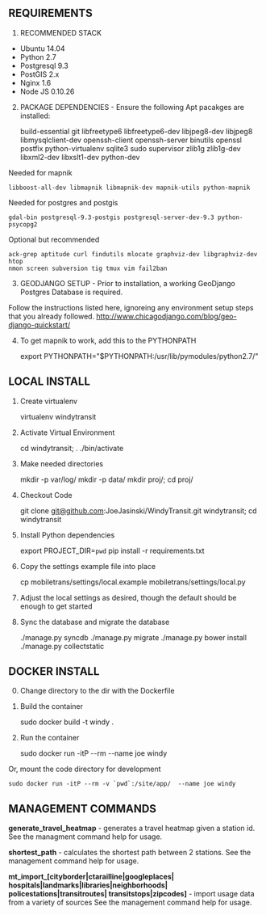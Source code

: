 REQUIREMENTS
-------
1) RECOMMENDED STACK 

 - Ubuntu 14.04
 - Python 2.7
 - Postgresql 9.3 
 - PostGIS 2.x
 - Nginx 1.6
 - Node JS 0.10.26


2) PACKAGE DEPENDENCIES - Ensure the following Apt pacakges are installed:

    build-essential git libfreetype6 libfreetype6-dev libjpeg8-dev libjpeg8 
    libmysqlclient-dev openssh-client openssh-server binutils
    openssl postfix python-virtualenv sqlite3 sudo supervisor zlib1g
    zlib1g-dev libxml2-dev libxslt1-dev python-dev 
    
Needed for mapnik

    libboost-all-dev libmapnik libmapnik-dev mapnik-utils python-mapnik
    
Needed for postgres and postgis

    gdal-bin postgresql-9.3-postgis postgresql-server-dev-9.3 python-psycopg2

Optional but recommended

    ack-grep aptitude curl findutils mlocate graphviz-dev libgraphviz-dev htop
    nmon screen subversion tig tmux vim fail2ban
    
3) GEODJANGO SETUP - Prior to installation, a working GeoDjango Postgres Database is required.

Follow the instructions listed here, ignoreing any environment setup
steps that you already followed. 
http://www.chicagodjango.com/blog/geo-django-quickstart/

4) To get mapnik to work, add this to the PYTHONPATH

    export PYTHONPATH="$PYTHONPATH:/usr/lib/pymodules/python2.7/"

LOCAL INSTALL
-------

1. Create virtualenv 

    virtualenv  windytransit

2. Activate Virtual Environment

    cd windytransit; . ./bin/activate

3. Make needed directories

    mkdir -p var/log/
    mkdir -p data/
    mkdir proj/; cd proj/

4. Checkout Code

    git clone git@github.com:JoeJasinski/WindyTransit.git windytransit; cd windytransit 

5. Install Python dependencies 

    export PROJECT_DIR=`pwd`
    pip install -r requirements.txt

6. Copy the settings example file into place

    cp mobiletrans/settings/local.example mobiletrans/settings/local.py

7. Adjust the local settings as desired, though the default should be enough to get started

8. Sync the database and migrate the database

   ./manage.py syncdb 
   ./manage.py migrate 
   ./manage.py bower install
   ./manage.py collectstatic


DOCKER INSTALL
-------
0) Change directory to the dir with the Dockerfile

1) Build the container
 
    sudo docker build -t windy .

2) Run the container

    sudo docker run -itP --rm --name joe windy 

Or, mount the code directory for development

    sudo docker run -itP --rm -v `pwd`:/site/app/  --name joe windy


MANAGEMENT COMMANDS
-------

**generate_travel_heatmap** - generates a travel heatmap given a station id. 
See the managment command help for usage. 

**shortest_path** - calculates the shortest path between 2 stations. 
See the management command help for usage.

**mt_import_[cityborder|ctarailline|googleplaces|
            hospitals|landmarks|libraries|neighborhoods|
            policestations|transitroutes|
            transitstops|zipcodes]** - import usage data from a variety of sources
See the management command help for usage. 
